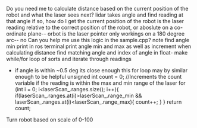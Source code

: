Do you need me to calculate distance based on the current position of the robot and what the laser sees next?
lidar takes angle and find reading at that angle
if so, how do I get the current position of the robot
is the laser reading relative to the correct position of the robot, or aboslute on a co-ordinate plane-- orbot
is the laser pointer only workings on a 180 degree arc-- no
Can you help me use this logic in the sample.cpp?
note find angle min print in ros terminal
print angle min and max as well as increment
when calculating distance find matching angle and index of angle in float- make while/for loop of sorts and iterate through readings
- if angle is within ~0.5 deg its close enough
 this for loop may by similar enough to be helpful 
   unsigned int count = 0;
    //Increments the count variable if the reading is within the max and min range of the laser
    for (int i = 0; i<laserScan_.ranges.size(); i++){
        if(laserScan_.ranges.at(i)>laserScan_.range_min &&
           laserScan_.ranges.at(i)<laserScan_.range_max){
            count++;
           }
    }
    return count;

Turn robot based on scale of 0-100